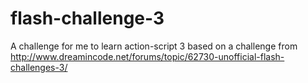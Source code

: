 flash-challenge-3
=================

A challenge for me to learn action-script 3
based on a challenge from http://www.dreamincode.net/forums/topic/62730-unofficial-flash-challenges-3/